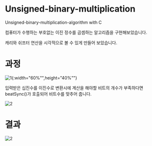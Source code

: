 # Unsigned-binary-multiplication

Unsigned-binary-multiplication-algorithm with C

컴퓨터가 수행하는 부호없는 이진 정수를 곱셈하는 알고리즘을 구현해보았습니다. 

캐리와 쉬프터 연산을 시각적으로 볼 수 있게 만들어 보았습니다.

# 과정

![1](https://github.com/rightear01/Unsigned-binary-multiplication/assets/104425093/414ad54c-8cdc-40c3-9b01-8528703f19ac){:width="60%"",height="40%""}

입력받은 십진수를 이진수로 변환시에 계산을 해야할 비트의 개수가 부족하다면 beatSync()가 호출되어 비트수를 맞추어 줍니다.

![2](https://github.com/rightear01/Unsigned-binary-multiplication/assets/104425093/343ced80-79d9-48a6-98d8-dd9fe7334fbd)

# 결과

![2](https://github.com/rightear01/Unsigned-binary-multiplication/assets/104425093/2a156410-3888-46d4-a483-4cab54fe2d98)
